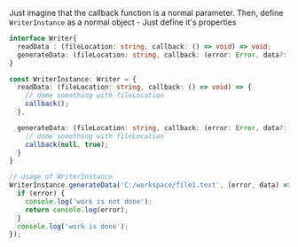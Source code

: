 Just imagine that the callback function is a normal parameter. Then, define `WriterInstance` as a normal object - Just define it's properties


```ts
interface Writer{
  readData : (fileLocation: string, callback: () => void) => void;
  generateData: (fileLocation: string, callback: (error: Error, data?: any) => void) => void;
}

const WriterInstance: Writer = {
  readData: (fileLocation: string, callback: () => void) => {
    // dome something with fileLocation
    callback();
  },

  generateData: (fileLocation: string, callback: (error: Error, data?: any) => void) => {
    // dome something with fileLocation
    callback(null, true);
  }
}

// usage of WriterInstance
WriterInstance.generateData('C:/workspace/file1.text', (error, data) => {
  if (error) {
    console.log('work is not done');
    return console.log(error);
  }
  console.log('work is done');
});
```
